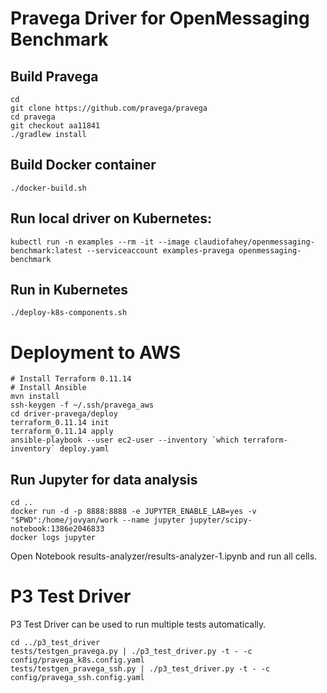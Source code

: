 # Pravega Driver for OpenMessaging Benchmark


## Build Pravega

```
cd
git clone https://github.com/pravega/pravega
cd pravega
git checkout aa11841
./gradlew install
```


## Build Docker container

```
./docker-build.sh
```

## Run local driver on Kubernetes:
```
kubectl run -n examples --rm -it --image claudiofahey/openmessaging-benchmark:latest --serviceaccount examples-pravega openmessaging-benchmark
```

## Run in Kubernetes

```
./deploy-k8s-components.sh
```

# Deployment to AWS

```
# Install Terraform 0.11.14
# Install Ansible
mvn install
ssh-keygen -f ~/.ssh/pravega_aws
cd driver-pravega/deploy
terraform_0.11.14 init
terraform_0.11.14 apply
ansible-playbook --user ec2-user --inventory `which terraform-inventory` deploy.yaml
```

## Run Jupyter for data analysis

```
cd ..
docker run -d -p 8888:8888 -e JUPYTER_ENABLE_LAB=yes -v "$PWD":/home/jovyan/work --name jupyter jupyter/scipy-notebook:1386e2046833
docker logs jupyter
```

Open Notebook results-analyzer/results-analyzer-1.ipynb and run all cells.

# P3 Test Driver

P3 Test Driver can be used to run multiple tests automatically.

```
cd ../p3_test_driver
tests/testgen_pravega.py | ./p3_test_driver.py -t - -c config/pravega_k8s.config.yaml
tests/testgen_pravega_ssh.py | ./p3_test_driver.py -t - -c config/pravega_ssh.config.yaml
```

